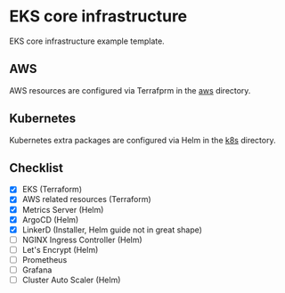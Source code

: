 # EKS core infrastructure

EKS core infrastructure example template.

## AWS
AWS resources are configured via Terrafprm in the [aws](aws) directory.

## Kubernetes
Kubernetes extra packages are configured via Helm in the [k8s](k8s) directory.

## Checklist
 - [x] EKS (Terraform)
 - [x] AWS related resources (Terraform)
 - [x] Metrics Server (Helm)
 - [x] ArgoCD (Helm)
 - [x] LinkerD (Installer, Helm guide not in great shape)
 - [ ] NGINX Ingress Controller (Helm)
 - [ ] Let's Encrypt (Helm)
 - [ ] Prometheus
 - [ ] Grafana
 - [ ] Cluster Auto Scaler (Helm)
